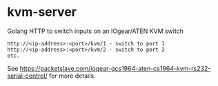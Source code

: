 # kvm-server
Golang HTTP to switch inputs on an IOgear/ATEN KVM switch

```
http://<ip-address>:<port>/kvm/1 - switch to port 1
http://<ip-address>:<port>/kvm/2 - switch to port 2
etc.
```

See https://packetslave.com/iogear-gcs1964-aten-cs1964-kvm-rs232-serial-control/ for more details.
